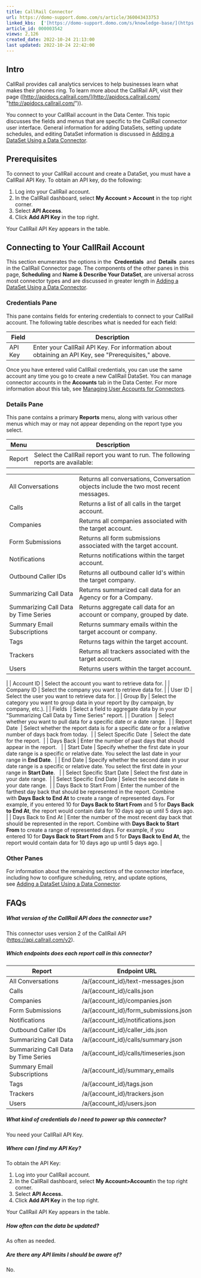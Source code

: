 ```yaml
---
title: CallRail Connector
url: https://domo-support.domo.com/s/article/360043433753
linked_kbs:  ['[https://domo-support.domo.com/s/knowledge-base/](https://domo-support.domo.com/s/knowledge-base/)', '[https://domo-support.domo.com/s/](https://domo-support.domo.com/s/)', '[https://domo-support.domo.com/s/topic/0TO5w000000ZammGAC](https://domo-support.domo.com/s/topic/0TO5w000000ZammGAC)', '[https://domo-support.domo.com/s/topic/0TO5w000000ZanLGAS](https://domo-support.domo.com/s/topic/0TO5w000000ZanLGAS)', '[https://domo-support.domo.com/s/topic/0TO5w000000ZaoQGAS](https://domo-support.domo.com/s/topic/0TO5w000000ZaoQGAS)', '[https://domo-support.domo.com/s/article/360042926274](https://domo-support.domo.com/s/article/360042926274)', '[https://domo-support.domo.com/s/article/360042926054](https://domo-support.domo.com/s/article/360042926054)', '[https://domo-support.domo.com/s/article/360043433753](https://domo-support.domo.com/s/article/360043433753)', '[https://domo-support.domo.com/s/topic/0TO5w000000ZaoQGAS/api-connectors](https://domo-support.domo.com/s/topic/0TO5w000000ZaoQGAS/api-connectors)', '[https://domo-support.domo.com/s/article/360043429933](https://domo-support.domo.com/s/article/360043429933)', '[https://domo-support.domo.com/s/article/360043429953](https://domo-support.domo.com/s/article/360043429953)', '[https://domo-support.domo.com/s/article/360042925494](https://domo-support.domo.com/s/article/360042925494)', '[https://domo-support.domo.com/s/article/360043429913](https://domo-support.domo.com/s/article/360043429913)', '[https://domo-support.domo.com/s/article/4408174643607](https://domo-support.domo.com/s/article/4408174643607)', '[https://domo-support.domo.com/s/login/](https://domo-support.domo.com/s/login/)']
article_id: 000003542
views: 2,126
created_date: 2022-10-24 21:13:00
last updated: 2022-10-24 22:42:00
---
```




Intro
-----


CallRail provides call analytics services to help businesses learn what makes their phones ring. To learn more about the CallRail API, visit their page ([http://apidocs.callrail.com/](http://apidocs.callrail.com/ "http://apidocs.callrail.com/")).


You connect to your CallRail account in the Data Center. This topic discusses the fields and menus that are specific to the CallRail connector user interface. General information for adding DataSets, setting update schedules, and editing DataSet information is discussed in [Adding a DataSet Using a Data Connector](/s/article/360042926274 "Adding a DataSet Using a Data Connector").


Prerequisites
-------------


To connect to your CallRail account and create a DataSet, you must have a CallRail API Key. To obtain an API key, do the following:


1. Log into your CallRail account.
2. In the CallRail dashboard, select **My Account > Account** in the top right corner.
3. Select **API Access**.
4. Click **Add API Key** in the top right.


Your CallRail API Key appears in the table. 


Connecting to Your CallRail Account
-----------------------------------


This section enumerates the options in the  **Credentials**  and  **Details**  panes in the CallRail Connector page. The components of the other panes in this page, **Scheduling** and **Name & Describe Your DataSet**, are universal across most connector types and are discussed in greater length in [Adding a DataSet Using a Data Connector](/s/article/360042926274 "Adding a DataSet Using a Data Connector").


### Credentials Pane


This pane contains fields for entering credentials to connect to your CallRail account. The following table describes what is needed for each field:  




| Field | Description |
| --- | --- |
| API Key | Enter your CallRail API Key. For information about obtaining an API Key, see "Prerequisites," above. |


Once you have entered valid CallRail credentials, you can use the same account any time you go to create a new CallRail DataSet. You can manage connector accounts in the **Accounts** tab in the Data Center. For more information about this tab, see [Managing User Accounts for Connectors](/s/article/360042926054 "Managing User Accounts for Connectors").


### Details Pane


This pane contains a primary **Reports** menu, along with various other menus which may or may not appear depending on the report type you select.




| Menu | Description |
| --- | --- |
| Report | Select the CallRail report you want to run. The following reports are available:

|  |  |
| --- | --- |
| All Conversations | Returns all conversations, Conversation objects include the two most recent messages. |
| Calls | Returns a list of all calls in the target account. |
| Companies | Returns all companies associated with the target account. |
| Form Submissions | Returns all form submissions associated with the target account. |
| Notifications | Returns notifications within the target account. |
| Outbound Caller IDs | Returns all outbound caller Id's within the target company. |
| Summarizing Call Data | Returns summarized call data for an Agency or for a Company. |
| Summarizing Call Data by Time Series | Returns aggregate call data for an account or company, grouped by date. |
| Summary Email Subscriptions | Returns summary emails within the target account or company. |
| Tags | Returns tags within the target account. |
| Trackers | Returns all trackers associated with the target account. |
| Users | Returns users within the target account. |

 |
| Account ID | Select the account you want to retrieve data for. |
| Company ID | Select the company you want to retrieve data for. |
| User ID | Select the user you want to retrieve data for. |
| Group By | Select the category you want to group data in your report by (by campaign, by company, etc.). |
| Fields  | Select a field to aggregate data by in your "Summarizing Call Data by Time Series" report. |
| Duration  | Select whether you want to pull data for a specific date or a date range.  |
| Report Date  | Select whether the report data is for a specific date or for a relative number of days back from today.  |
| Select Specific Date  | Select the date for the report.  |
| Days Back | Enter the number of past days that should appear in the report.   |
| Start Date | Specify whether the first date in your date range is a specific or relative date. You select the last date in your range in **End Date**.  |
| End Date | Specify whether the second date in your date range is a specific or relative date. You select the first date in your range in **Start Date**.   |
| Select Specific Start Date | Select the first date in your date range.  |
| Select Specific End Date | Select the second date in your date range.  |
| Days Back to Start From | Enter the number of the farthest day back that should be represented in the report. Combine with **Days Back to End At** to create a range of represented days.
For example, if you entered 10 for **Days Back to Start From** and 5 for **Days Back to End At**, the report would contain data for 10 days ago up until 5 days ago. |
| Days Back to End At | Enter the number of the most recent day back that should be represented in the report. Combine with **Days Back to Start From** to create a range of represented days.
For example, if you entered 10 for **Days Back to Start From** and 5 for **Days Back to End At**, the report would contain data for 10 days ago up until 5 days ago. |


### Other Panes


For information about the remaining sections of the connector interface, including how to configure scheduling, retry, and update options, see [Adding a DataSet Using a Data Connector](/s/article/360042926274 "Adding a DataSet Using a Data Connector").


FAQs
----


##### What version of the CallRail API does the connector use?


This connector uses version 2 of the CallRail API (<https://api.callrail.com/v2>).


##### Which endpoints does each report call in this connector?




| Report  | Endpoint URL |
| --- | --- |
| All Conversations | /a/{account\_id}/text-messages.json |
| Calls | /a/{account\_id}/calls.json |
| Companies | /a/{account\_id}/companies.json |
| Form Submissions | /a/{account\_id}/form\_submissions.json |
| Notifications | /a/{account\_id}/notifications.json |
| Outbound Caller IDs | /a/{account\_id}/caller\_ids.json |
| Summarizing Call Data | /a/{account\_id}/calls/summary.json |
| Summarizing Call Data by Time Series | /a/{account\_id}/calls/timeseries.json |
| Summary Email Subscriptions | /a/{account\_id}/summary\_emails |
| Tags | /a/{account\_id}/tags.json |
| Trackers | /a/{account\_id}/trackers.json |
| Users | /a/{account\_id}/users.json |


##### What kind of credentials do I need to power up this connector?


You need your CallRail API Key.


##### Where can I find my API Key?


To obtain the API Key:


1. Log into your CallRail account.
2. In the CallRail dashboard, select **My Account>Account**in the top right corner.
3. Select **API Access.**
4. Click **Add API Key** in the top right.


Your CallRail API Key appears in the table.


##### How often can the data be updated?


As often as needed.


##### Are there any API limits I should be aware of?


No.

